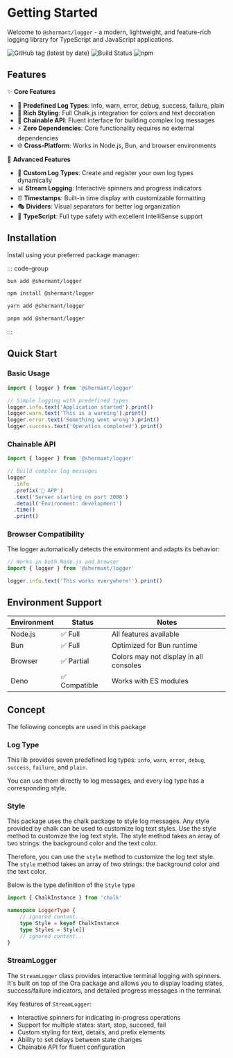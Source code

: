 # Getting Started

Welcome to `@shermant/logger` - a modern, lightweight, and feature-rich logging library for TypeScript and JavaScript applications.

![GitHub tag (latest by date)](https://img.shields.io/github/v/tag/ShermanTsang/Logger-TypeScript?label=version)
![Build Status](https://github.com/ShermanTsang/Logger-TypeScript/actions/workflows/npm-publish.yml/badge.svg)
![npm](https://img.shields.io/npm/dt/@shermant/logger)

## Features

✨ **Core Features**
- 🎯 **Predefined Log Types**: info, warn, error, debug, success, failure, plain
- 🎨 **Rich Styling**: Full Chalk.js integration for colors and text decoration
- 🔗 **Chainable API**: Fluent interface for building complex log messages
- ⚡ **Zero Dependencies**: Core functionality requires no external dependencies
- 🌐 **Cross-Platform**: Works in Node.js, Bun, and browser environments

🚀 **Advanced Features**
- 🎯 **Custom Log Types**: Create and register your own log types dynamically
- 📊 **Stream Logging**: Interactive spinners and progress indicators
- ⏰ **Timestamps**: Built-in time display with customizable formatting
- 🎭 **Dividers**: Visual separators for better log organization
- 🔧 **TypeScript**: Full type safety with excellent IntelliSense support

## Installation

Install using your preferred package manager:

::: code-group

```bash [bun]
bun add @shermant/logger
```

```bash [npm]
npm install @shermant/logger
```

```bash [yarn]
yarn add @shermant/logger
```

```bash [pnpm]
pnpm add @shermant/logger
```

:::

## Quick Start

### Basic Usage

```typescript
import { logger } from '@shermant/logger'

// Simple logging with predefined types
logger.info.text('Application started').print()
logger.warn.text('This is a warning').print()
logger.error.text('Something went wrong').print()
logger.success.text('Operation completed').print()
```

### Chainable API

```typescript
import { logger } from '@shermant/logger'

// Build complex log messages
logger
  .info
  .prefix('🚀 APP')
  .text('Server starting on port 3000')
  .detail('Environment: development')
  .time()
  .print()
```

### Browser Compatibility

The logger automatically detects the environment and adapts its behavior:

```typescript
// Works in both Node.js and browser
import { logger } from '@shermant/logger'

logger.info.text('This works everywhere!').print()
```

## Environment Support

| Environment | Status | Notes |
|-------------|--------|-------|
| Node.js     | ✅ Full | All features available |
| Bun         | ✅ Full | Optimized for Bun runtime |
| Browser     | ✅ Partial | Colors may not display in all consoles |
| Deno        | ✅ Compatible | Works with ES modules |

## Concept

The following concepts are used in this package

### Log Type

This lib provides seven predefined log types: `info`, `warn`, `error`, `debug`, `success`, `failure`, and `plain`.

You can use them directly to log messages, and every log type has a corresponding style.

### Style

This package uses the chalk package to style log messages. Any style provided by chalk can be used to customize log
text styles. Use the style method to customize the log text style. The style method takes an array of two strings:
the background color and the text color.

Therefore, you can use the `style` method to customize the log text style. The `style` method takes an array of two
strings: the background color and the text color.

Below is the type definition of the `Style` type

```typescript
import { ChalkInstance } from 'chalk'

namespace LoggerType {
    // ignored content...
    type Style = keyof ChalkInstance
    type Styles = Style[]
    // ignored content...
}
```

### StreamLogger

The `StreamLogger` class provides interactive terminal logging with spinners. It's built on top of the Ora package and
allows you to display loading states, success/failure indicators, and detailed progress messages in the terminal.

Key features of `StreamLogger`:

- Interactive spinners for indicating in-progress operations
- Support for multiple states: start, stop, succeed, fail
- Custom styling for text, details, and prefix elements
- Ability to set delays between state changes
- Chainable API for fluent configuration
